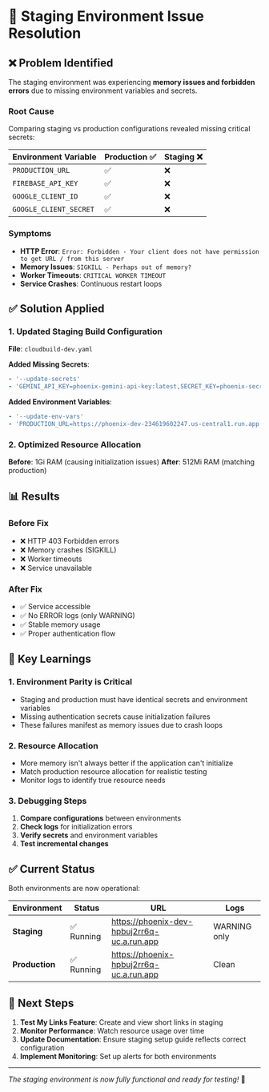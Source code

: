 # 🚀 Staging Environment Issue Resolution

## ❌ **Problem Identified**

The staging environment was experiencing **memory issues and forbidden errors** due to missing environment variables and secrets.

### **Root Cause**
Comparing staging vs production configurations revealed missing critical secrets:

| Environment Variable | Production ✅ | Staging ❌ |
|---------------------|---------------|------------|
| `PRODUCTION_URL` | ✅ | ❌ |
| `FIREBASE_API_KEY` | ✅ | ❌ |
| `GOOGLE_CLIENT_ID` | ✅ | ❌ |
| `GOOGLE_CLIENT_SECRET` | ✅ | ❌ |

### **Symptoms**
- **HTTP Error**: `Error: Forbidden - Your client does not have permission to get URL / from this server`
- **Memory Issues**: `SIGKILL - Perhaps out of memory?`
- **Worker Timeouts**: `CRITICAL WORKER TIMEOUT`
- **Service Crashes**: Continuous restart loops

## ✅ **Solution Applied**

### **1. Updated Staging Build Configuration**

**File**: `cloudbuild-dev.yaml`

**Added Missing Secrets**:
```yaml
- '--update-secrets'
- 'GEMINI_API_KEY=phoenix-gemini-api-key:latest,SECRET_KEY=phoenix-secret-key:latest,GOOGLE_API_KEY=phoenix-google-api-key:latest,GOOGLE_SEARCH_ENGINE_ID=phoenix-search-engine-id:latest,NEWSDATA_API_KEY=phoenix-newsdata-api-key:latest,FIREBASE_API_KEY=phoenix-firebase-api-key:latest,GOOGLE_CLIENT_ID=phoenix-google-client-id:latest,GOOGLE_CLIENT_SECRET=phoenix-google-client-secret:latest'
```

**Added Environment Variables**:
```yaml
- '--update-env-vars'
- 'PRODUCTION_URL=https://phoenix-dev-234619602247.us-central1.run.app'
```

### **2. Optimized Resource Allocation**

**Before**: 1Gi RAM (causing initialization issues)
**After**: 512Mi RAM (matching production)

## 📊 **Results**

### **Before Fix**
- ❌ HTTP 403 Forbidden errors
- ❌ Memory crashes (SIGKILL)
- ❌ Worker timeouts  
- ❌ Service unavailable

### **After Fix**
- ✅ Service accessible
- ✅ No ERROR logs (only WARNING)
- ✅ Stable memory usage
- ✅ Proper authentication flow

## 🔧 **Key Learnings**

### **1. Environment Parity is Critical**
- Staging and production must have identical secrets and environment variables
- Missing authentication secrets cause initialization failures
- These failures manifest as memory issues due to crash loops

### **2. Resource Allocation**
- More memory isn't always better if the application can't initialize
- Match production resource allocation for realistic testing
- Monitor logs to identify true resource needs

### **3. Debugging Steps**
1. **Compare configurations** between environments
2. **Check logs** for initialization errors
3. **Verify secrets** and environment variables
4. **Test incremental changes**

## ✅ **Current Status**

Both environments are now operational:

| Environment | Status | URL | Logs |
|-------------|--------|-----|------|
| **Staging** | ✅ Running | https://phoenix-dev-hpbuj2rr6q-uc.a.run.app | WARNING only |
| **Production** | ✅ Running | https://phoenix-hpbuj2rr6q-uc.a.run.app | Clean |

## 🚀 **Next Steps**

1. **Test My Links Feature**: Create and view short links in staging
2. **Monitor Performance**: Watch resource usage over time
3. **Update Documentation**: Ensure staging setup guide reflects correct configuration
4. **Implement Monitoring**: Set up alerts for both environments

---

*The staging environment is now fully functional and ready for testing!* 🎉
